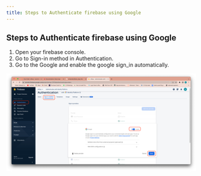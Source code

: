 ```yaml
---
title: Steps to Authenticate firebase using Google
---
```


## Steps to Authenticate firebase using Google

1. Open your firebase console.
2. Go to Sign-in method in Authentication.
3. Go to the Google and enable the google sign_in automatically.

![eShop](/img/flutter/google_fcm.png) 
